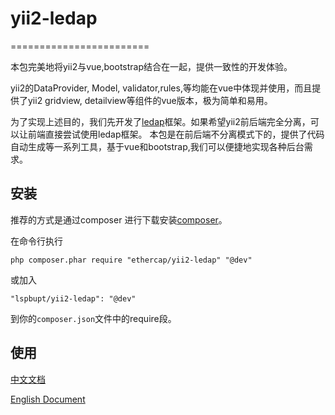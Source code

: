 # yii2-ledap
========================

本包完美地将yii2与vue,bootstrap结合在一起，提供一致性的开发体验。

yii2的DataProvider, Model, validator,rules,等均能在vue中体现并使用，而且提供了yii2 gridview, detailview等组件的vue版本，极为简单和易用。

为了实现上述目的，我们先开发了[ledap](https://github.com/ethercap/ledap)框架。如果希望yii2前后端完全分离，可以让前端直接尝试使用ledap框架。
本包是在前后端不分离模式下的，提供了代码自动生成等一系列工具，基于vue和bootstrap,我们可以便捷地实现各种后台需求。



安装
------------

推荐的方式是通过composer 进行下载安装[composer](http://getcomposer.org/download/)。

在命令行执行
```
php composer.phar require "ethercap/yii2-ledap" "@dev"
```

或加入

```
"lspbupt/yii2-ledap": "@dev"
```

到你的`composer.json`文件中的require段。

使用
-----

[中文文档](https://ethercap.gitbook.io/ledap/zh-cn/yii2-ledap)

[English Document](https://ethercap.gitbook.io/ledap/yii2-ledap)

